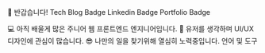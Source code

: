 👋 반갑습니다!
Tech Blog Badge Linkedin Badge Portfolio Badge

💻 아직 배울게 많은 주니어 웹 프론트엔드 엔지니어입니다.
🎨 유저를 생각하며 UI/UX 디자인에 관심이 많습니다.
😎 나만의 일을 찾기위해 열심히 노력중입니다.
언어 및 도구

     
